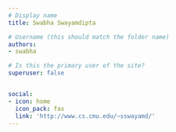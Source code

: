 ```yaml
---
# Display name
title: Swabha Swayamdipta

# Username (this should match the folder name)
authors:
- swabha

# Is this the primary user of the site?
superuser: false


social:
- icon: home
  icon_pack: fas
  link: 'http://www.cs.cmu.edu/~sswayamd/'
---
```

